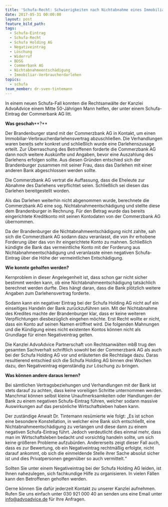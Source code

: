 ```yaml
---
title: 'Schufa-Recht: Schwierigkeiten nach Nichtabnahme eines Immobiliar-Verbraucherdarlehens'
date: 2017-05-31 00:00:00
layout: post
feature_bild_path:
tags:
  - Schufa-Eintrag
  - Schufa-Recht
  - Schufa Holding AG
  - Negativeintrag
  - Löschung
  - Widerruf
  - BDSG
  - Commerbank AG
  - Nichtabnahmeentschädigung
  - Immobiliar-Verbraucherdarlehen
topics:
  - schufa
team_member: dr-sven-tintemann
---
```



In einem neuen Schufa-Fall konnten die Rechtsanw&auml;lte der Kanzlei AdvoAdvice einem Mitte 50-J&auml;hrigen Mann helfen, der unter einem Schufa-Eintrag der Commerbank AG litt.

**Was geschah****?**

Der Brandenburger stand mit der Commerzbank AG in Kontakt, um einen Immobiliar-Verbraucherdarlehensvertrag abzuschlie&szlig;en. Die Verhandlungen waren bereits sehr konkret und schlie&szlig;lich wurde eine Darlehenszusage erteilt. Zur &Uuml;berraschung des Betroffenen forderte die Commerzbank AG dann noch weitere Ausk&uuml;nfte und Angaben, bevor eine Auszahlung des Darlehens erfolgen sollte. Aus diesen Gr&uuml;nden entschied sich der Brandenburger zusammen mit seiner Frau, dass das Darlehen mit einer anderen Bank abgeschlossen werden sollte.

Die Commerzbank AG vertrat die Auffassung, dass die Eheleute zur Abnahme des Darlehens verpflichtet seien. Schlie&szlig;lich sei diesen das Darlehen bereitgestellt worden.

Als das Darlehen weiterhin nicht abgenommen wurde, berechnete die Commerzbank AG eine sog. Nichtabnahmeentsch&auml;digung und stellte diese dem Brandenburger in Rechnung. F&uuml;r den Betrag wurde das bereits eingerichtete Kreditkonto mit seinen Kontodaten von der Commerzbank AG &uuml;bernommen.

Da der Brandenburger die Nichtabnahmeentsch&auml;digung nicht zahlte, sah sich die Commerzbank AG sodann dazu veranlasst, die von ihr erhobene Forderung &uuml;ber das von ihr eingerichtete Konto zu mahnen. Schlie&szlig;lich k&uuml;ndigte die Bank das vermeintliche Konto mit der Forderung aus Nichtabnahmeentsch&auml;digung und veranlasste einen negativen Schufa-Eintrag &uuml;ber die H&ouml;he der vermeintlichen Entsch&auml;digung.

**Wie konnte geholfen werden?**

Kernproblem in dieser Angelegenheit ist, dass schon gar nicht sicher bestimmt werden kann, ob eine Nichtabnahmeentsch&auml;digung tats&auml;chlich berechnet werden durfte. Dies h&auml;ngt daran, dass die Bank pl&ouml;tzlich weitere Angaben zum Darlehensvertrag forderte.

Sodann kann ein negativer Eintrag bei der Schufa Holding AG nicht auf ein einseitiges Handeln der Bank zur&uuml;ckzuf&uuml;hren sein. Mit der Nichtabnahme des Kredites machte der Brandenburger klar, dass er keine weiteren Verpflichtungen diesbez&uuml;glich eingehen m&ouml;chte. Erst Recht wollte er nicht, dass ein Konto auf seinen Namen er&ouml;ffnet wird. Die folgenden Mahnungen und die K&uuml;ndigung eines nicht existenten Kontos k&ouml;nnen nicht als Grundlage f&uuml;r einen Negativeintrag gelten.

Die Kanzlei AdvoAdvice Partnerschaft von Rechtsanw&auml;lten mbB trug den gesamten Sachverhalt schriftlich sowohl bei der Commerzbank AG als auch bei der Schufa Holding AG vor und erl&auml;uterten die Rechtslage dazu. Daras resultierend entschied sich die Schufa Holding AG binnen drei Wochen dazu, den Negativeintrag eigenst&auml;ndig zur L&ouml;schung zu bringen.

**Was k&ouml;nnen andere daraus lernen?**

Bei s&auml;mtlichen Vertragsbeziehungen und Verhandlungen mit der Bank ist stets darauf zu achten, dass keine voreiligen Schritte unternommen werden. Manchmal k&ouml;nnen selbst kleine Unaufmerksamkeiten oder Handlungen der Bank zu einem negativen Schufa-Eintrag f&uuml;hren, welcher sodann massive Auswirkungen auf das pers&ouml;nliche Wirtschaftsleben haben kann.

Der zust&auml;ndige Anwalt Dr. Tintemann res&uuml;mierte wie folgt: „Es ist schon eine besondere Konstellation, in welcher eine Bank sich entschlie&szlig;t, eine Nichtabnahmeentsch&auml;digung zu verlangen und diese dann zu einem negativen Schufa-Eintrag f&uuml;hrt. Jedoch verdeutlicht dies einmal mehr, dass man im Wirtschaftsleben bedacht und vorsichtig handeln sollte, um sich keine gr&ouml;&szlig;eren Probleme aufzub&uuml;rden. Andererseits zeigt dieser Fall auch, dass es zur Bewertung, ob ein Negativeintrag rechtm&auml;&szlig;ig erfolgte, nicht darauf ankommt, ob sich die einmeldende Stelle ihrer Sache absolut sicher ist und dies Privatpersonen gegen&uuml;ber so auch vermittelt.“

Sollten Sie unter einem Negativeintrag bei der Schufa Holding AG leiden, ist Ihnen nahezulegen, sich fachkundige Hilfe zu organisieren. In vielen F&auml;llen kann den Betroffenen geholfen werden.

Gerne k&ouml;nnen Sie daf&uuml;r jederzeit Kontakt zu unserer Kanzlei aufnehmen. Rufen Sie uns einfach unter 030 921 000 40 an senden uns eine Email unter info@advoadvice.de f&uuml;r Ihre Anfragen.